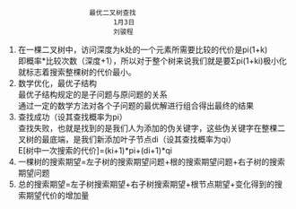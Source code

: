                          最优二叉树查找  
                               1月3日
                               刘骏程
1. 在一棵二叉树中，访问深度为k处的一个元素所需要比较的代价是pi(1+k)  
即概率*比较次数（深度+1），所以对于整个树来说我们就是要Σpi(1+ki)极小化  
就标志着搜索整棵树的代价最小。  
2. 数学优化，最优子结构  
最优子结构规定的是子问题与原问题的关系  
通过一定的数学方法对各个子问题的最优解进行组合得出最终的结果  
3. 查找成功（设其查找概率为pi）  
 查找失败，也就是找到的是我们人为添加的伪关键字，这些伪关键字在整棵二叉树的最底端，是我们新添加叶子节点di（设其查找概率为qi）  
E[树中一次搜索的代价]=(ki+1)*pi+(di+1)*qi  
4. 一棵树的搜索期望=左子树的搜索期望问题+根的搜索期望问题+右子树的搜索期望问题  
5. 总的搜索期望=左子树搜索期望+右子树搜索期望+根节点期望+变化得到的搜索期望代价的增加量  



